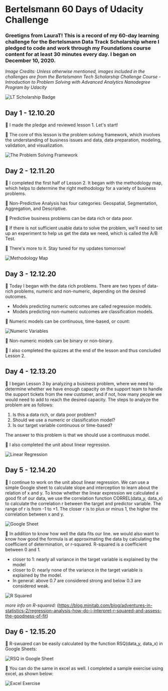 # Bertelsmann 60 Days of Udacity Challenge 

### Greetigns from LauraT! This is a record of my 60-day learning challenge for the Bertelsmann Data Track Scholarship where I pledged to code and work through my Foundations course content for at least 30 minutes every day. I began on December 10, 2020. <br>

<i> Image Credits: Unless otherwise mentioned, images included in the challenges are from the Bertelsmann Tech Scholarship Challenge Course - Introduction to Problem Solving with Advanced Analytics Nanodegree Program by Udacity</i> <br>


![LT Scholarship Badge](/images/D0_Bertelsmann_Scholarship_LauraT.jpg)

## Day 1 - 12.10.20

:cherry_blossom: I made the pledge and reviewed lesson 1. Let's start! <br>

:cherry_blossom: The core of this lesson is the problem solving framework, which involves the understanding of business issues and data, data preparation, modeling, validation, and visualization. <br>

![The Problem Solving Framework](/images/D1_framework.png)<br>


## Day 2 - 12.11.20

:cherry_blossom: I completed the first half of Lesson 2. It began with the methodology map, which helps to determine the right methodology for a variety of business problems. <br>

:cherry_blossom: Non-Predictive Analysis has four categories: Geospatial, Segmentation, Aggregation, and Descriptive. <br>

:cherry_blossom: Predictive business problems can be data rich or data poor. <br>

:cherry_blossom: If there is not sufficient usable data to solve the problem, we'll need to set up an experiment to help us get the data we need, which is called the A/B Test. <br>

:cherry_blossom: There's more to it. Stay tuned for my updates tomorrow!

![Methodology Map](/images/D2_methodology_map.jpg)<br>

## Day 3 - 12.12.20

:cherry_blossom: Today I began with the data rich problems. There are two types of data-rich problems, numeric and non-numeric, depending on the desired outcomes.<br>  
  - Models predicting numeric outcomes are called regression models.
  - Models predicting non-numeric outcomes are classification models.<br>
  

:cherry_blossom: Numeric models can be continuous, time-based, or count: <br>

![Numeric Variables](/images/D3_numeric_variables.png)<br>

:cherry_blossom: Non-numeric models can be binary or non-binary.<br>

:cherry_blossom: I also completed the quizzes at the end of the lesson and thus concluded Lesson 2.


## Day 4 - 12.13.20 

:cherry_blossom: I began Lesson 3 by analyzing a business problem, where we need to determine whether we have enough capacity on the support team to handle the support tickets from the new customer, and if not, how many people we would need to add to reach the desired capacity.  The steps to analyze the problem are as follows: 

1. Is this a data rich, or data poor problem?
2. Should we use a numeric or classification model?
3. Is our target variable continuous or time-based? 

The answer to this problem is that we should use a continuous model.

:cherry_blossom: I also completed the unit about linear regression. 

![Linear Regression](/images/D4_linear_regression.png)



## Day 5 - 12.14.20 

:cherry_blossom: I continue to work on the unit about linear regression. We can use a simple Google sheet to calculate slope and interception to learn about the relation of x and y. To know whether the linear expression we calculated a good fit of our data, we use the correlation function CORREL(data_y, data_x) to calculate the correlation r between the target and predictor variable. The range of r is from -1 to +1. The closer r is to plus or minus 1, the higher the correlation between x and y. <br>

![Google Sheet](/images/D5_r_google_sheet.png)

:cherry_blossom: In addition to know how well the data fits our line. we would also want to know how good the formula is at approximating the data by calculating the coefficient of determination, or r-squared. R-squared is a coefficient between 0 and 1.
- closer to 1: nearly all variance in the target variable is explained by the model
- closer to 0: nearly none of the variance in the target variable is explained by the model.
- In general: above 0.7 are considered strong and below 0.3 are considered weak.

![R Squared](/images/D5_r_squared.png)

*more info on R-squared:*
(https://blog.minitab.com/blog/adventures-in-statistics-2/regression-analysis-how-do-i-interpret-r-squared-and-assess-the-goodness-of-fit)


## Day 6 - 12.15.20 

:cherry_blossom: R-swuared can be easily calculated by the function RSQ(data_y, data_x) in Google Sheets:


![RSQ in Google Sheet](/images/D6_rsq_google_sheet.png)

:cherry_blossom: You can do the same in excel as well.  I completed a sample exercise using excel, as shown below:

![Excel Exercise](/images/D6_excel_exercise.png)
  
